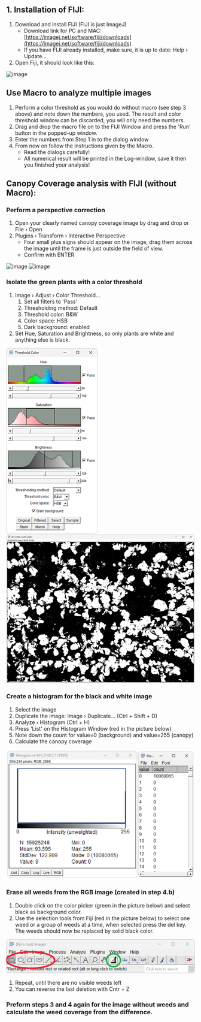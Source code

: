 ## 1. Installation of FIJI:

1. Download and install FIJI (FIJI is just ImageJ)
   * Download link for PC and MAC: [https://imagej.net/software/fiji/downloads](https://imagej.net/software/fiji/downloads)
   * If you have FIJI already installed, make sure, it is up to date: Help › Update...
3. Open Fiji, it should look like this:

![image](https://github.com/CropCoder/Canopy_Coverage/assets/152723862/cfd512ca-abe2-4e6a-819e-c83b57db7b2d)

## Use Macro to analyze multiple images

1. Perform a color threshold as you would do without macro (see step 3 above) and note down the numbers, you used. The result and color threshold window can be discarded, you will only need the numbers.
1. Drag and drop the macro file on to the FIJI Window and press the 'Run' button in the popped-up window.
1. Enter the numbers from Step 1 in to the dialog window
1. From now on follow the instructions given by the Macro.
   * Read the dialogs carefully!
   * All numerical result will be printed in the Log-window, save it then you finished your analysis!

## Canopy Coverage analysis with FIJI (without Macro):

### Perform a perspective correction
1. Open your clearly named canopy coverage image by drag and drop or File › Open
2. Plugins › Transform › Interactive Perspective
   * Four small plus signs should appear on the image, drag them across the image until the frame is just outside the field of view.
   * Confirm with ENTER

![image](https://github.com/CropCoder/Canopy_Coverage/assets/152723862/0365fc71-70ab-4fc7-b927-5828bd4291b8)
![image](https://github.com/CropCoder/Canopy_Coverage/assets/152723862/5e7f81c7-ceaf-44e7-bc91-8e1fdd953a54)



### Isolate the green plants with a color threshold
1. Image › Adjust › Color Threshold...
   1. Set all filters to 'Pass'
   2. Thresholding method: Default
   3. Threshold color: B&W
   4. Color space: HSB
   5. Dark background: enabled
2. Set Hue, Saturation and Brightness, so only plants are white and anything else is black.

![alt text](image.png) ![alt text](image-1.png)


### Create a histogram for the black and white image
1. Select the image
1. Duplicate the image: Image › Duplicate... (Ctrl + Shift + D)
1. Analyze › Histogram (Ctrl + H)
2. Press 'List' on the Histogram Window (red in the picture below)
3. Note down the count for value=0 (background) and value=255 (canopy)
4. Calculate the canopy coverage

![alt text](image-2.png)

### Erase all weeds from the RGB image (created in step 4.b)
1. Double click on the color picker (green in the picture below) and select black as background color.
1. Use the selection tools from Fiji (red in the picture below) to select one weed or a group of weeds at a time, when selected press the del key. The weeds should now be replaced by solid black color.

![alt text](image-3.png)

1. Repeat, until there are no visible weeds left
1. You can reverse the last deletion with Cntr + Z

### Preform steps 3 and 4 again for the image without weeds and calculate the weed coverage from the difference.
